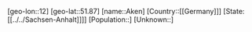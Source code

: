 ﻿---
location: [51.87,12]
type: City
tags:
- geo/City


SpocWebEntityId: 28699
isDeleted: false
confidential: public

---
[geo-lon::12]
[geo-lat::51.87]
[name::Aken]
[Country::[[Germany]]]
[State:[[../../Sachsen-Anhalt]]]]
[Population::]
[Unknown::]

